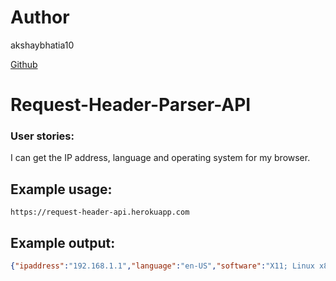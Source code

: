 # Author
akshaybhatia10 


[Github](https://github.com/akshaybhatia10) 

# Request-Header-Parser-API
### User stories:
I can get the IP address, language and operating system for my browser.



## Example usage:

```url
https://request-header-api.herokuapp.com
```

## Example output:

```json
{"ipaddress":"192.168.1.1","language":"en-US","software":"X11; Linux x86_64"}
```
